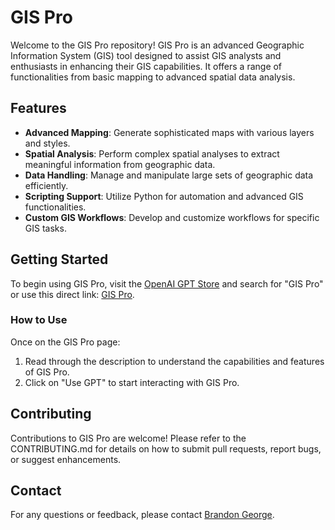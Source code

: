 # GIS Pro

Welcome to the GIS Pro repository! GIS Pro is an advanced Geographic Information System (GIS) tool designed to assist GIS analysts and enthusiasts in enhancing their GIS capabilities. It offers a range of functionalities from basic mapping to advanced spatial data analysis.

## Features

- **Advanced Mapping**: Generate sophisticated maps with various layers and styles.
- **Spatial Analysis**: Perform complex spatial analyses to extract meaningful information from geographic data.
- **Data Handling**: Manage and manipulate large sets of geographic data efficiently.
- **Scripting Support**: Utilize Python for automation and advanced GIS functionalities.
- **Custom GIS Workflows**: Develop and customize workflows for specific GIS tasks.

## Getting Started

To begin using GIS Pro, visit the [OpenAI GPT Store](https://platform.openai.com/store/gpt) and search for "GIS Pro" or use this direct link: [GIS Pro](https://chat.openai.com/g/g-rBNN9ZZSy-gis-pro).

### How to Use

Once on the GIS Pro page:
1. Read through the description to understand the capabilities and features of GIS Pro.
2. Click on "Use GPT" to start interacting with GIS Pro.

## Contributing
Contributions to GIS Pro are welcome! Please refer to the CONTRIBUTING.md for details on how to submit pull requests, report bugs, or suggest enhancements.

## Contact
For any questions or feedback, please contact [Brandon George](https://github.com/brandonjgeo).
